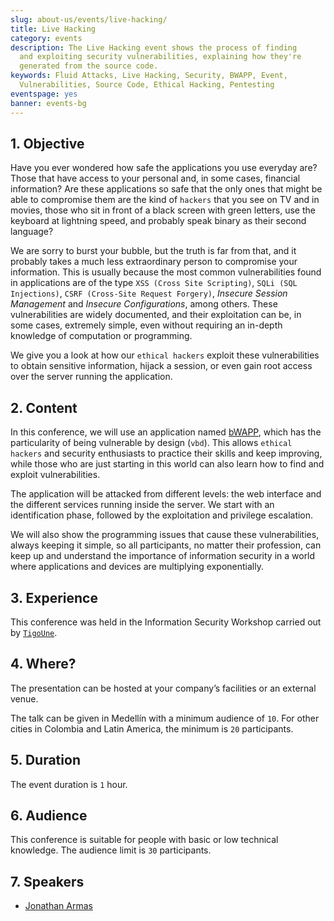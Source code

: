 ```yaml
---
slug: about-us/events/live-hacking/
title: Live Hacking
category: events
description: The Live Hacking event shows the process of finding
  and exploiting security vulnerabilities, explaining how they're
  generated from the source code.
keywords: Fluid Attacks, Live Hacking, Security, BWAPP, Event,
  Vulnerabilities, Source Code, Ethical Hacking, Pentesting
eventspage: yes
banner: events-bg
---
```


## 1\. Objective

Have you ever wondered how safe the applications you use everyday are?
Those that have access to your personal and, in some cases, financial
information? Are these applications so safe that the only ones that
might be able to compromise them are the kind of `hackers` that you see
on TV and in movies, those who sit in front of a black screen with green
letters, use the keyboard at lightning speed, and probably speak binary
as their second language?

We are sorry to burst your bubble, but the truth is far from that, and
it probably takes a much less extraordinary person to compromise your
information. This is usually because the most common vulnerabilities
found in applications are of the type `XSS (Cross Site Scripting)`,
`SQLi (SQL Injections)`, `CSRF (Cross-Site Request Forgery)`, *Insecure
Session Management* and *Insecure Configurations*, among others. These
vulnerabilities are widely documented, and their exploitation can be, in
some cases, extremely simple, even without requiring an in-depth
knowledge of computation or programming.

We give you a look at how our `ethical hackers` exploit these
vulnerabilities to obtain sensitive information, hijack a session, or
even gain root access over the server running the application.

## 2\. Content

In this conference, we will use an application named
[bWAPP](http://www.itsecgames.com/), which has the particularity of
being vulnerable by design (`vbd`). This allows `ethical hackers` and
security enthusiasts to practice their skills and keep improving, while
those who are just starting in this world can also learn how to find and
exploit vulnerabilities.

The application will be attacked from different levels: the web
interface and the different services running inside the server. We start
with an identification phase, followed by the exploitation and privilege
escalation.

We will also show the programming issues that cause these
vulnerabilities, always keeping it simple, so all participants, no
matter their profession, can keep up and understand the importance of
information security in a world where applications and devices are
multiplying exponentially.

## 3\. Experience

This conference was held in the Information Security Workshop carried
out by [`TigoUne`](https://www.tigo.com.co/).

## 4\. Where?

The presentation can be hosted at your company’s facilities or an
external venue.

The talk can be given in Medellín with a minimum audience of `10`. For
other cities in Colombia and Latin America, the minimum is `20`
participants.

## 5\. Duration

The event duration is `1` hour.

## 6\. Audience

This conference is suitable for people with basic or low technical
knowledge. The audience limit is `30` participants.

## 7\. Speakers

- [Jonathan Armas](../../people/jarmas)
